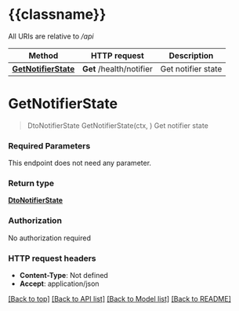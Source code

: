# {{classname}}

All URIs are relative to */api*

Method | HTTP request | Description
------------- | ------------- | -------------
[**GetNotifierState**](HealthApi.md#GetNotifierState) | **Get** /health/notifier | Get notifier state

# **GetNotifierState**
> DtoNotifierState GetNotifierState(ctx, )
Get notifier state

### Required Parameters
This endpoint does not need any parameter.

### Return type

[**DtoNotifierState**](dto.NotifierState.md)

### Authorization

No authorization required

### HTTP request headers

 - **Content-Type**: Not defined
 - **Accept**: application/json

[[Back to top]](#) [[Back to API list]](../README.md#documentation-for-api-endpoints) [[Back to Model list]](../README.md#documentation-for-models) [[Back to README]](../README.md)

